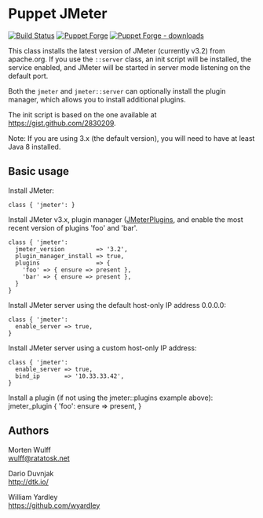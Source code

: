 # Puppet JMeter

[![Build Status](https://travis-ci.org/dduvnjak/puppet-jmeter.svg?branch=master)](https://travis-ci.org/dduvnjak/puppet-jmeter)
[![Puppet Forge](https://img.shields.io/puppetforge/v/dduvnjak/jmeter.svg)](https://forge.puppet.com/dduvnjak/jmeter)
[![Puppet Forge - downloads](https://img.shields.io/puppetforge/dt/dduvnjak/jmeter.svg)](https://forge.puppetlabs.com/dduvnjak/jmeter)

This class installs the latest version of JMeter (currently v3.2) from apache.org. If you use the `::server` class, an init script will be installed, the service enabled, and JMeter will be started in server mode listening on the default port.

Both the `jmeter` and `jmeter::server` can optionally install the plugin manager, which allows you to install additional plugins.

The init script is based on the one available at https://gist.github.com/2830209.

Note: If you are using 3.x (the default version), you will need to have at least Java 8 installed.

Basic usage
-----------

Install JMeter:

    class { 'jmeter': }

Install JMeter v3.x, plugin manager ([JMeterPlugins](http://jmeter-plugins.org/), and enable the most recent version of plugins 'foo' and 'bar'. 

    class { 'jmeter':
      jmeter_version         => '3.2',
      plugin_manager_install => true,
      plugins                => {
        'foo' => { ensure => present },
        'bar' => { ensure => present },
      }
    }

Install JMeter server using the default host-only IP address 0.0.0.0:

    class { 'jmeter':
      enable_server => true,
    }

Install JMeter server using a custom host-only IP address:

    class { 'jmeter':
      enable_server => true,
      bind_ip       => '10.33.33.42',
    }

Install a plugin (if not using the jmeter::plugins example above):
    jmeter_plugin { 'foo':
      ensure => present,
    }

Authors
-------

Morten Wulff  
<wulff@ratatosk.net>

Dario Duvnjak  
http://dtk.io/

William Yardley  
https://github.com/wyardley
